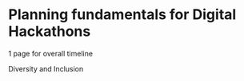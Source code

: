 # Planning fundamentals for Digital Hackathons

1 page for overall timeline

Diversity and Inclusion


